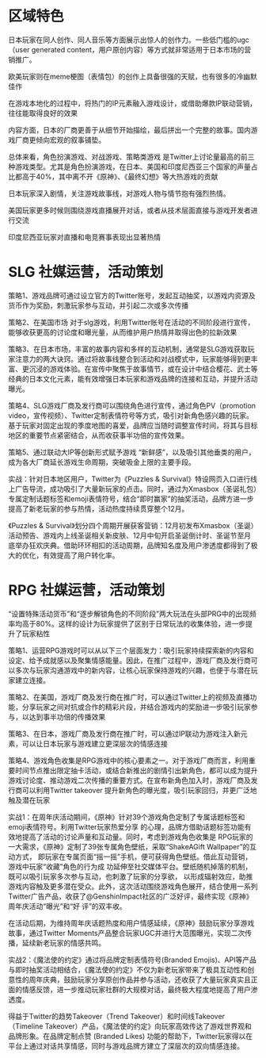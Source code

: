 # 区域特色

日本玩家在同人创作、同人音乐等方面展示出惊人的创作力。一些低门槛的ugc（user generated content，用户原创内容）等方式就非常适用于日本市场的营销推广。

欧美玩家则在meme梗图（表情包）的创作上具备很强的天赋，也有很多的冷幽默佳作



在游戏本地化的过程中，将热门的IP元素融入游戏设计，或借助爆款IP联动营销，往往能取得良好的效果



内容方面，日本的厂商更善于从细节开始描绘，最后拼出一个完整的故事。国内游戏厂商更倾向宏观的叙事铺垫。

 总体来看，角色扮演游戏、对战游戏、策略类游戏 是Twitter上讨论量最高的前三种游戏类型。尤其是角色扮演游戏，在日本、美国和印度尼西亚三个国家的声量占比都高于40%，其中离不开《原神》、《最终幻想》等大热游戏的贡献

日本玩家深入剧情，关注游戏故事线，对游戏人物与情节抱有强烈热情。

美国玩家更多时候则围绕游戏直播展开对话，或者从技术层面直接与游戏开发者进行交流

印度尼西亚玩家对直播和电竞赛事表现出显著热情



# SLG 社媒运营，活动策划

策略1、游戏品牌可通过设立官方的Twitter账号，发起互动抽奖，以游戏内资源及货币作为奖励，刺激玩家参与互动，并引起二次或多次传播

策略2、在美国市场 对于slg游戏，利用Twitter账号在活动的不同阶段进行宣传，能够收获更高的讨论度和曝光量，从而维护用户热情并取得出色的拉新效果

策略3、在日本市场，丰富的故事内容和多样的互动机制，通常是SLG游戏获取玩家注意力的两大诀窍。通过将故事线整合到活动和对战模式中，玩家能够得到更丰富、更沉浸的游戏体验。在宣传中聚焦于故事情节，或在设计中结合樱花、武士等经典的日本文化元素，能有效增强日本玩家和游戏品牌的连接和互动，并提升活动曝光。

策略4、SLG游戏厂商及发行商可以围绕角色进行宣传，通过角色PV（promotion video，宣传视频）、Twitter定制表情符号等方式，吸引对新角色感兴趣的玩家。基于玩家对固定出现的季度地图的喜爱，品牌应当随时调整宣传时间，将其与目标地区的重要节点紧密结合，从而收获事半功倍的宣传效果。

策略5、通过联动大IP等创新形式赋予游戏 “新鲜感”，以及吸引其他垂类的用户，成为各大厂商延长游戏生命周期，突破吸金上限的主要手段。



实战：针对日本地区用户，Twitter为《Puzzles & Survival》特设网页入口进行线上广告导流，成功吸引了大量新玩家的点击。同时，通过为Xmasbox（圣诞礼包）专属定制话题标签和emoji表情符号，结合“即时赢家”的抽奖活动，品牌方进一步提高了新老玩家的参与热情，活动热度持续贯穿整个12月。

《Puzzles & Survival》划分四个周期开展获客营销：12月初发布Xmasbox（圣诞）活动预告、游戏内上线圣诞相关新皮肤、12月中旬开启圣诞倒计时、圣诞节至月底举办狂欢庆典。借助环环相扣的活动周期，品牌知名度及用户渗透度都得到了极大的优化，有效提高了用户转化率。



# RPG 社媒运营，活动策划

“设置特殊活动货币”和“逐步解锁角色的不同阶段”两大玩法在头部PRG中的出现频率均高于80%。这样的设计为玩家提供了区别于日常玩法的收集体验，进一步提升了玩家粘性



策略1、运营RPG游戏时可以从以下三个层面发力：吸引玩家持续探索新的内容和设定、给予成就感以及聚集情感能量。因此，在推广过程中，游戏厂商及发行商可以多次与玩家沟通游戏中的新内容，让核心玩家保持游戏的兴趣，也便于与潜在玩家建立连接。

策略2、在美国，游戏厂商及发行商在推广时，可以通过Twitter上的视频及直播功能，分享玩家之间对抗或合作的精彩片段，并结合游戏内的奖励进一步吸引玩家参与，以达到事半功倍的传播效果



策略3、在日本，游戏厂商及发行商在推广时，可以通过IP联动为游戏注入新元素，可以让日本玩家与游戏建立更深层次的情感连接

策略4、游戏角色收集是RPG游戏中的核心要素之一。对于游戏厂商而言，利用重要时间节点推出限定抽卡活动，或结合新推出的剧情引出新角色，都可以成为提升游戏讨论度、推动游戏二次传播的重要方式。在宣布新角色加入时，游戏厂商及发行商可以利用Twitter takeover 提升新角色的曝光度，吸引玩家回归，并更广泛地触及潜在玩家



实战1：在周年庆活动期间，《原神》针对39个游戏角色定制了专属话题标签和emoji表情符号。利用Twitter玩家热爱分享 的心理，品牌方借助话题标签功能有效地提高了活动的讨论声量和互动量。同时，考虑到游戏角色收集是 RPG玩家的一大需求，《原神》定制了39张专属角色壁纸，采取“ShakeAGift Wallpaper”的互动方式，  即玩家在专属页面“摇一摇”手机，便可获得角色壁纸。借此互动营销，游戏中玩家“收藏”角色的行为成 功延伸至社交媒体平台。壁纸随机掉落的机制，既可以吸引玩家多次参与互动，也刺激了玩家的分享欲， 以形成辐射效应，助推游戏内容触及更多潜在受众。此外，这次活动围绕游戏角色展开，结合使用一系列 Twitter广告产品，收获了@GenshinImpact社区的广泛好评，最终实现《原神》周年庆活动“曝光”和“好 评”的双丰收。

在活动后期，为维持周年庆话题热度和用户情感延续，《原神》鼓励玩家分享游戏故事，通过Twitter  Moments产品整合玩家UGC并进行大范围曝光，实现二次传播，延续新老玩家的情感共鸣。



实战2：《魔法使的约定》通过将品牌定制表情符号(Branded Emojis)、API等产品与即时抽奖活动相结合，《魔法使的约定》不仅为新老玩家带来了极具互动性和创意性的周年庆典，鼓励玩家分享原创作品并参与活动，还收获了大量玩家真实且正面的情感反馈，进一步推动玩家社群的大规模对话，最终极大程度地提高了用户渗透度。

得益于Twitter的趋势Takeover（Trend Takeover）和时间线Takeover（Timeline Takeover）产品，《魔法使的约定》向玩家高效传达了游戏世界观和品牌形象。在品牌定制点赞 (Branded Likes) 功能的帮助下，Twitter玩家得以在平台上通过对话共享情感，同时与游戏品牌方建立了深层次的双向情感连接。